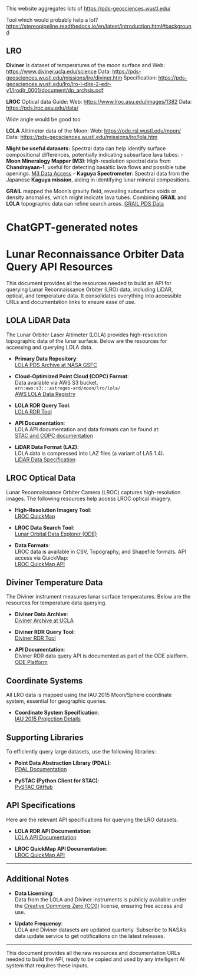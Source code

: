 This website aggregates lots of 
https://pds-geosciences.wustl.edu/


Tool which would probably help a lot?
https://stereopipeline.readthedocs.io/en/latest/introduction.html#background

## LRO

**Diviner**
Is dataset of temperatures of the moon surface and 
Web: https://www.diviner.ucla.edu/science
Data: https://pds-geosciences.wustl.edu/missions/lro/diviner.htm
Specification: https://pds-geosciences.wustl.edu/lro/lro-l-dlre-2-edr-v1/lrodlr_0001/document/dp_archsis.pdf

**LROC**
Optical data
Guide: 
Web: https://www.lroc.asu.edu/images/1382
Data: https://pds.lroc.asu.edu/data/

Wide angle would be good too

**LOLA**
Alitimeter data of the Moon:
Web: https://ode.rsl.wustl.edu/moon/
Data: https://pds-geosciences.wustl.edu/missions/lro/lola.htm


**Might be useful datasets:**
Spectral data can help identify surface compositional differences, potentially indicating subsurface lava tubes: - **Moon Mineralogy Mapper (M3)**: High-resolution spectral data from **Chandrayaan-1**, useful for detecting basaltic lava flows and possible tube openings. [M3 Data Access](https://pds-imaging.jpl.nasa.gov/volumes/m3.html) - **Kaguya Spectrometer**: Spectral data from the Japanese **Kaguya mission**, aiding in identifying lunar mineral compositions.


**GRAIL** mapped the Moon’s gravity field, revealing subsurface voids or density anomalies, which might indicate lava tubes. Combining **GRAIL** and **LOLA** topographic data can refine search areas. [GRAIL PDS Data](https://pds-geosciences.wustl.edu/missions/grail/)



# ChatGPT-generated notes
# Lunar Reconnaissance Orbiter Data Query API Resources

This document provides all the resources needed to build an API for querying Lunar Reconnaissance Orbiter (LRO) data, including LiDAR, optical, and temperature data. It consolidates everything into accessible URLs and documentation links to ensure ease of use.

## LOLA LiDAR Data
The Lunar Orbiter Laser Altimeter (LOLA) provides high-resolution topographic data of the lunar surface. Below are the resources for accessing and querying LOLA data.

- **Primary Data Repository**:  
  [LOLA PDS Archive at NASA GSFC](https://lunar.gsfc.nasa.gov)
  
- **Cloud-Optimized Point Cloud (COPC) Format**:  
  Data available via AWS S3 bucket.  
  `arn:aws:s3:::astrogeo-ard/moon/lro/lola/`  
  [AWS LOLA Data Registry](https://registry.opendata.aws/nasa-usgs-lunar-orbiter-laser-altimeter/)

- **LOLA RDR Query Tool**:  
  [LOLA RDR Tool](https://ode.rsl.wustl.edu/moon/)
  
- **API Documentation**:  
  LOLA API documentation and data formats can be found at:  
  [STAC and COPC documentation](https://stac.astrogeology.usgs.gov/docs/data/moon/lola/)

- **LiDAR Data Format (LAZ)**:  
  LOLA data is compressed into LAZ files (a variant of LAS 1.4).  
  [LiDAR Data Specification](https://stac.astrogeology.usgs.gov/docs/data/moon/lola/)

## LROC Optical Data
Lunar Reconnaissance Orbiter Camera (LROC) captures high-resolution images. The following resources help access LROC optical imagery.

- **High-Resolution Imagery Tool**:  
  [LROC QuickMap](https://quickmap.lroc.asu.edu)
  
- **LROC Data Search Tool**:  
  [Lunar Orbital Data Explorer (ODE)](https://ode.rsl.wustl.edu/moon/)
  
- **Data Formats**:  
  LROC data is available in CSV, Topography, and Shapefile formats. API access via QuickMap:  
  [LROC QuickMap API](https://quickmap.lroc.asu.edu)

## Diviner Temperature Data
The Diviner instrument measures lunar surface temperatures. Below are the resources for temperature data querying.

- **Diviner Data Archive**:  
  [Diviner Archive at UCLA](https://www.diviner.ucla.edu)
  
- **Diviner RDR Query Tool**:  
  [Diviner RDR Tool](https://ode.rsl.wustl.edu/moon/)
  
- **API Documentation**:  
  Diviner RDR data query API is documented as part of the ODE platform.  
  [ODE Platform](https://ode.rsl.wustl.edu/moon/)

## Coordinate Systems
All LRO data is mapped using the IAU 2015 Moon/Sphere coordinate system, essential for geographic queries.

- **Coordinate System Specification**:  
  [IAU 2015 Projection Details](https://stac.astrogeology.usgs.gov/docs/data/moon/lola/)

## Supporting Libraries
To efficiently query large datasets, use the following libraries:

- **Point Data Abstraction Library (PDAL)**:  
  [PDAL Documentation](https://pdal.io)
  
- **PySTAC (Python Client for STAC)**:  
  [PySTAC GitHub](https://github.com/stac-utils/pystac)

## API Specifications
Here are the relevant API specifications for querying the LRO datasets.

- **LOLA RDR API Documentation**:  
  [LOLA API Documentation](https://ode.rsl.wustl.edu/moon/pagehelp/Content/Missions_Instruments/Lunar%20Reconnaissance%20Orbiter%20(LRO)/LOLA/Intro.htm)

- **LROC QuickMap API Documentation**:  
  [LROC QuickMap API](https://quickmap.lroc.asu.edu)

---

## Additional Notes
- **Data Licensing**:  
  Data from the LOLA and Diviner instruments is publicly available under the [Creative Commons Zero (CC0)](https://creativecommons.org/publicdomain/zero/1.0/) license, ensuring free access and use.

- **Update Frequency**:  
  LOLA and Diviner datasets are updated quarterly. Subscribe to NASA’s data update service to get notifications on the latest releases.

---

This document provides all the raw resources and documentation URLs needed to build the API, ready to be copied and used by any intelligent AI system that requires these inputs.  
